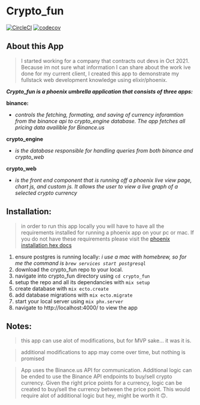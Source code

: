 # Crypto_fun 

[![CircleCI](https://circleci.com/gh/rlawrence9/crypto_fun/tree/main.svg?style=svg)](https://circleci.com/gh/rlawrence9/crypto_fun/tree/main)
[![codecov](https://codecov.io/gh/rlawrence9/crypto_fun/branch/main/graph/badge.svg?token=hZJnEHI7AS)](https://codecov.io/gh/rlawrence9/crypto_fun)

## About this App
> I started working for a company that contracts out devs in Oct 2021.  Because im not sure what information I can share about the work ive done for my current client, I created this app to demonstrate my fullstack web development knowledge using elixir/phoenix.

_**Crypto_fun is a phoenix umbrella application that consists of three apps:**_

**binance:**
- _controls the fetching, formating, and saving of currency inforamtion from the binance api to crypto_engine database. The app fetches all pricing data availible for Binance.us_

**crypto_engine**
- _is the database responsible for handling queries from both binance and crypto_web_

**crypto_web**
- _is the front end component that is running off a phoenix live view page, chart js, and custom js.  It allows the user to view a live graph of a selected crypto currency_


## Installation:
> in order to run this app locally you will have to have all the requirements installed for running a phoenix app on your pc or mac.  If you do not have these requirements please visit the [phoenix installation hex docs](https://hexdocs.pm/phoenix/installation.html)

1) ensure postgres is running locally: _i use a mac with homebrew, so for me the command is `brew services start postgresql`_
2) download the crypto_fun repo to your local. 
3) navigate into crypto_fun directory using `cd crypto_fun`
4) setup the repo and all its dependancies with `mix setup`
5) create database with `mix ecto.create`
6) add database migrations with `mix ecto.migrate`
7) start your local server using `mix phx.server`
8) navigate to http://localhost:4000/ to view the app


## Notes:

> this app can use alot of modifications, but for MVP sake... it was it is.

> additional modifications to app may come over time, but nothing is promised

> App uses the Binance.us API for communication.  Additional logic can be ended to use the Binance API endpoints to buy/sell crypto currency.  Given the right price points for a currency, logic can be created to buy/sell the currency between the price point.  This would require alot of additional logic but hey, might be worth it 🙃.


